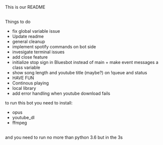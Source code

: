 This is our README <br><br>

Things to do <br>
- fix global variable issue<br>
- Update readme<br>
- general cleanup<br>
- implement spotify commands on bot side<br>
- invesigate terminal issues<br>
- add close feature<br>
- initialize stop sign in Bluesbot instead of main + make event messages a class variable<br>
- show song length and youtube title (maybe?) on !queue and status<br>
- HAVE FUN<br>
- Continous playing<br>
- local library <br>
- add error handling when youtube download fails<br>

to run this bot you need to install: <br>
  - opus <br>
  - youtube_dl <br>
  - ffmpeg <br>
  <br>
 and you need to run no more than python 3.6 but in the 3s <br>
